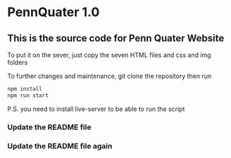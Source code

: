 # PennQuater 1.0

## This is the source code for Penn Quater Website 

To put it on the sever, just copy the seven HTML files and css and img folders

To further changes and maintenance, git clone the repository then run

```bash
npm install
npm run start
```
P.S. you need to install live-server to be able to run the script

### Update the README file
### Update the README file again
